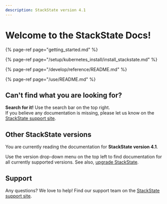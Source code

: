 ```yaml
---
description: StackState version 4.1
---
```


# Welcome to the StackState Docs!


{% page-ref page="getting_started.md" %}

{% page-ref page="/setup/kubernetes_install/install_stackstate.md" %}

{% page-ref page="/develop/reference/README.md" %}

{% page-ref page="/use/README.md" %}

## Can't find what you are looking for?

**Search for it!** Use the search bar on the top right.  
If you believe any documentation is missing, please let us know on the [StackState support site](http://support.stackstate.com/).

## Other StackState versions

You are currently reading the documentation for **StackState version 4.1**.

Use the version drop-down menu on the top left to find documentation for all currently supported versions. See also, [upgrade StackState](setup/upgrading.md).

## Support

Any questions? We love to help! Find our support team on the [StackState support site](http://support.stackstate.com/).
